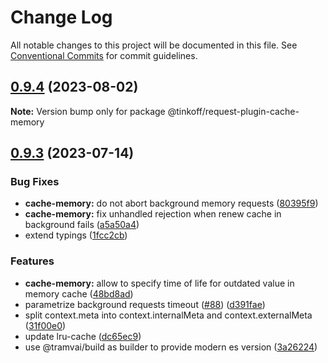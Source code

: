 # Change Log

All notable changes to this project will be documented in this file.
See [Conventional Commits](https://conventionalcommits.org) for commit guidelines.

## [0.9.4](https://github.com/Tinkoff/tinkoff-request/compare/@tinkoff/request-plugin-cache-memory@0.9.3...@tinkoff/request-plugin-cache-memory@0.9.4) (2023-08-02)

**Note:** Version bump only for package @tinkoff/request-plugin-cache-memory





## [0.9.3](https://github.com/Tinkoff/tinkoff-request/compare/@tinkoff/request-plugin-cache-memory@0.9.3...@tinkoff/request-plugin-cache-memory@0.9.3) (2023-07-14)


### Bug Fixes

* **cache-memory:** do not abort background memory requests ([80395f9](https://github.com/Tinkoff/tinkoff-request/commit/80395f9be96cb73e62d09590aa89f043ab8ca679))
* **cache-memory:** fix unhandled rejection when renew cache in background fails ([a5a50a4](https://github.com/Tinkoff/tinkoff-request/commit/a5a50a463f632614b8be4bc39d540d3503b44914))
* extend typings ([1fcc2cb](https://github.com/Tinkoff/tinkoff-request/commit/1fcc2cb32597b10d788de36303507e385042fc96))


### Features

* **cache-memory:** allow to specify time of life for outdated value in memory cache ([48bd8ad](https://github.com/Tinkoff/tinkoff-request/commit/48bd8adb52cac7aea3f5a42ab6f1999edec4c704))
* parametrize background requests timeout ([#88](https://github.com/Tinkoff/tinkoff-request/issues/88)) ([d391fae](https://github.com/Tinkoff/tinkoff-request/commit/d391fae684a0d4ff2a5990ad4114c82f1208e09e))
* split context.meta into context.internalMeta and context.externalMeta ([31f00e0](https://github.com/Tinkoff/tinkoff-request/commit/31f00e0ae14767f213a67eb2df349c9f75adcfe7))
* update lru-cache ([dc65ec9](https://github.com/Tinkoff/tinkoff-request/commit/dc65ec92fb185b0100d5a87f4aecadc39f2a9cd5))
* use @tramvai/build as builder to provide modern es version ([3a26224](https://github.com/Tinkoff/tinkoff-request/commit/3a26224221d4fc073938cf32c2f147515620c28e))
